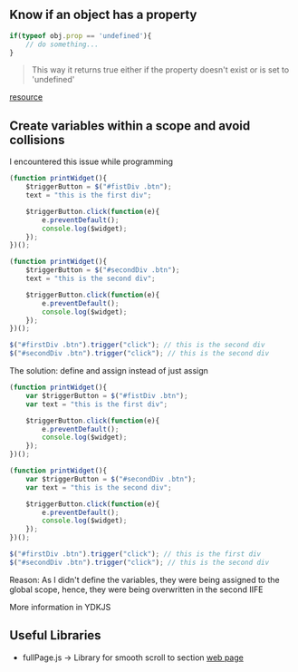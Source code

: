 ## Know if an object has a property

```js
if(typeof obj.prop == 'undefined'){
    // do something...
}
```

> This way it returns true either if the property doesn't exist or is set
to 'undefined'

[resource](http://stackoverflow.com/a/2281671)


## Create variables within a scope and avoid collisions

I encountered this issue while programming

```js
(function printWidget(){
    $triggerButton = $("#fistDiv .btn");
    text = "this is the first div";

    $triggerButton.click(function(e){
        e.preventDefault();
        console.log($widget);
    });
})();

(function printWidget(){
    $triggerButton = $("#secondDiv .btn");
    text = "this is the second div";

    $triggerButton.click(function(e){
        e.preventDefault();
        console.log($widget);
    });
})();

$("#firstDiv .btn").trigger("click"); // this is the second div
$("#secondDiv .btn").trigger("click"); // this is the second div
```

The solution: define and assign instead of just assign

```js
(function printWidget(){
    var $triggerButton = $("#fistDiv .btn");
    var text = "this is the first div";

    $triggerButton.click(function(e){
        e.preventDefault();
        console.log($widget);
    });
})();

(function printWidget(){
    var $triggerButton = $("#secondDiv .btn");
    var text = "this is the second div";

    $triggerButton.click(function(e){
        e.preventDefault();
        console.log($widget);
    });
})();

$("#firstDiv .btn").trigger("click"); // this is the first div
$("#secondDiv .btn").trigger("click"); // this is the second div
```

Reason: As I didn't define the variables, they were being assigned to the
global scope, hence, they were being overwritten in the second IIFE

More information in YDKJS

## Useful Libraries
* fullPage.js -> Library for smooth scroll to section [web page](http://alvarotrigo.com/fullPage/#firstPage)
